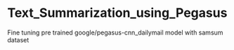 # Text_Summarization_using_Pegasus
Fine tuning pre trained google/pegasus-cnn_dailymail model with samsum dataset
